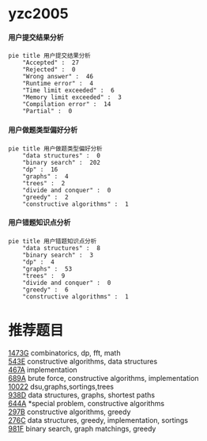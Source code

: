 # yzc2005

<!-- tabs:start -->



#### **用户提交结果分析**

```mermaid
pie title 用户提交结果分析
    "Accepted" :  27
    "Rejected" :  0
    "Wrong answer" :  46
    "Runtime error" :  4
    "Time limit exceeded" :  6
    "Memory limit exceeded" :  3
    "Compilation error" :  14
    "Partial" :  0
```

#### **用户做题类型偏好分析**

```mermaid
pie title 用户做题类型偏好分析
    "data structures" :  0
    "binary search" :  202
    "dp" :  16
    "graphs" :  4
    "trees" :  2
    "divide and conquer" :  0
    "greedy" :  2
    "constructive algorithms" :  1
```
#### **用户错题知识点分析**

```mermaid
pie title 用户错题知识点分析
    "data structures" :  8
    "binary search" :  3
    "dp" :  4
    "graphs" :  53
    "trees" :  9
    "divide and conquer" :  0
    "greedy" :  6
    "constructive algorithms" :  1
```



<!-- tabs:end -->
# 推荐题目
[1473G](https://codeforces.com/contest/1473/problem/G)		combinatorics,
                        dp,
                        fft,
                        math		  
[543E](https://codeforces.com/contest/543/problem/E)		constructive algorithms,
                        data structures		  
[467A](https://codeforces.com/contest/467/problem/A)		implementation		  
[689A](https://codeforces.com/contest/689/problem/A)		brute force,
                        constructive algorithms,
                        implementation		  
[10022](https://codeforces.com/contest/1002/problem/2)		dsu,graphs,sortings,trees		  
[938D](https://codeforces.com/contest/938/problem/D)		data structures,
                        graphs,
                        shortest paths		  
[644A](https://codeforces.com/contest/644/problem/A)		*special problem,
                        constructive algorithms		  
[297B](https://codeforces.com/contest/297/problem/B)		constructive algorithms,
                        greedy		  
[276C](https://codeforces.com/contest/276/problem/C)		data structures,
                        greedy,
                        implementation,
                        sortings		  
[981F](https://codeforces.com/contest/981/problem/F)		binary search,
                        graph matchings,
                        greedy		  

